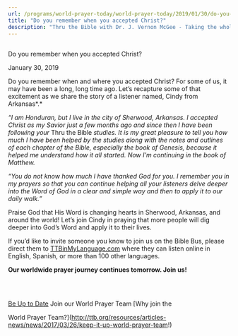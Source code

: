 ```yaml
---
url: /programs/world-prayer-today/world-prayer-today/2019/01/30/do-you-remember-when-you-accepted-christ
title: "Do you remember when you accepted Christ?"
description: "Thru the Bible with Dr. J. Vernon McGee - Taking the whole Word to the whole world"
---
```







## 
 Do you remember when you accepted Christ?


January 30, 2019




Do you remember when and where you accepted Christ? For some of us, it may have been a long, long time ago. Let’s recapture some of that excitement as we share the story of a listener named, Cindy from Arkansas*.*


*“I am Honduran, but I live in the city of Sherwood, Arkansas. I accepted Christ as my Savior just a few months ago and since then I have been following your* Thru the Bible *studies. It is my great pleasure to tell you how much I have been helped by the studies along with the notes and outlines of each chapter of the Bible, especially the book of Genesis, because it helped me understand how it all started. Now I’m continuing in the book of Matthew.* 


*“You do not know how much I have thanked God for you. I remember you in my prayers so that you can continue helping all your listeners delve deeper into the Word of God in a clear and simple way and then to apply it to our daily walk.”*


Praise God that His Word is changing hearts in Sherwood, Arkansas, and around the world! Let’s join Cindy in praying that more people will dig deeper into God’s Word and apply it to their lives. 


If you’d like to invite someone you know to join us on the Bible Bus, please direct them to [TTBinMyLanguage.com](http://www.TTBinMyLanguage.com) where they can listen online in English, Spanish, or more than 100 other languages.


**Our worldwide prayer journey continues tomorrow. Join us!**


 







## 




[Be Up to Date](http://feeds.feedburner.com/WorldPrayerToday "World Prayer Today RSS Feed")
Join our World Prayer Team
[Why join the  

World Prayer Team?](http://ttb.org/resources/articles-news/news/2017/03/26/keep-it-up-world-prayer-team!)





